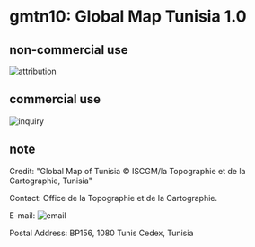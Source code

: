 # gmtn10: Global Map Tunisia 1.0
## non-commercial use
![attribution](https://globalmaps.github.io/globalmaps/attribution.png)
## commercial use
![inquiry](https://globalmaps.github.io/globalmaps/inquiry.png)

## note
Credit: "Global Map of Tunisia © ISCGM/la Topographie et de la Cartographie, Tunisia" 

Contact: Office de la Topographie et de la Cartographie.

E-mail: ![email](https://www.iscgm.org/gmd/images/email/tunisia.png)

Postal Address: BP156, 1080 Tunis Cedex, Tunisia
